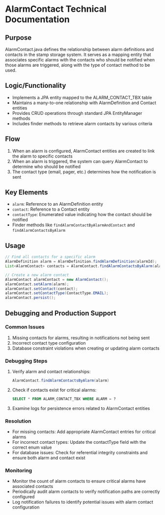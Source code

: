 # AlarmContact Technical Documentation

## Purpose
AlarmContact.java defines the relationship between alarm definitions and contacts in the stamp storage system. It serves as a mapping entity that associates specific alarms with the contacts who should be notified when those alarms are triggered, along with the type of contact method to be used.

## Logic/Functionality
- Implements a JPA entity mapped to the ALARM_CONTACT_TBX table
- Maintains a many-to-one relationship with AlarmDefinition and Contact entities
- Provides CRUD operations through standard JPA EntityManager methods
- Includes finder methods to retrieve alarm contacts by various criteria

## Flow
1. When an alarm is configured, AlarmContact entities are created to link the alarm to specific contacts
2. When an alarm is triggered, the system can query AlarmContact to determine who should be notified
3. The contact type (email, pager, etc.) determines how the notification is sent

## Key Elements
- `alarm`: Reference to an AlarmDefinition entity
- `contact`: Reference to a Contact entity
- `contactType`: Enumerated value indicating how the contact should be notified
- Finder methods like `findAlarmContactByAlarmAndContact` and `findAlarmContactsByAlarm`

## Usage
```java
// Find all contacts for a specific alarm
AlarmDefinition alarm = AlarmDefinition.findAlarmDefinition(alarmId);
List<AlarmContact> contacts = AlarmContact.findAlarmContactsByAlarm(alarm);

// Create a new alarm contact
AlarmContact alarmContact = new AlarmContact();
alarmContact.setAlarm(alarm);
alarmContact.setContact(contact);
alarmContact.setContactType(ContactType.EMAIL);
alarmContact.persist();
```

## Debugging and Production Support

### Common Issues
1. Missing contacts for alarms, resulting in notifications not being sent
2. Incorrect contact type configuration
3. Database constraint violations when creating or updating alarm contacts

### Debugging Steps
1. Verify alarm and contact relationships:
   ```java
   AlarmContact.findAlarmContactsByAlarm(alarm)
   ```
2. Check if contacts exist for critical alarms:
   ```sql
   SELECT * FROM ALARM_CONTACT_TBX WHERE ALARM = ?
   ```
3. Examine logs for persistence errors related to AlarmContact entities

### Resolution
- For missing contacts: Add appropriate AlarmContact entries for critical alarms
- For incorrect contact types: Update the contactType field with the correct enum value
- For database issues: Check for referential integrity constraints and ensure both alarm and contact exist

### Monitoring
- Monitor the count of alarm contacts to ensure critical alarms have associated contacts
- Periodically audit alarm contacts to verify notification paths are correctly configured
- Log notification failures to identify potential issues with alarm contact configuration